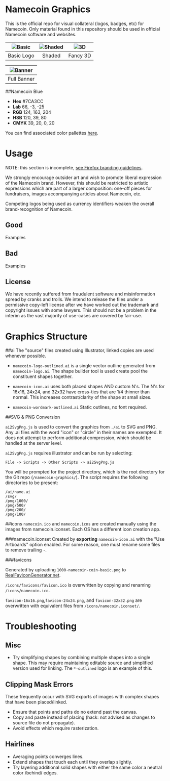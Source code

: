 Namecoin Graphics
=================
This is the official repo for visual collateral (logos, badges, etc) for Namecoin.  Only material found in this repository should be used in official Namecoin software and websites.

| ![Basic](https://raw.githubusercontent.com/indolering/namecoin-graphics/master/png/200/200-namecoin-logo-basic.png) | ![Shaded](https://raw.githubusercontent.com/indolering/namecoin-graphics/master/png/200/200-namecoin-logo-shaded.png) |      ![3D](https://raw.githubusercontent.com/indolering/namecoin-graphics/master/png/200/200-namecoin-logo-3d.png) |
| :--------: | :----: | :------: |
| Basic Logo | Shaded | Fancy 3D |

| ![Banner](https://raw.githubusercontent.com/indolering/namecoin-graphics/master/png/500/500-namecoin-logo+wordmark.png) | 
| :--------: |
| Full Banner |

##Namecoin Blue
* **Hex** \#7CA3CC
* **Lab** 66, -3, -25
* **RGB** 124, 163, 204
* **HSB** 120, 39, 80 
* **CMYK** 39, 20, 0, 20 

You can find associated color pallettes [here](http://paletton.com/#uid=13A0u0kdAIF3ZYj8SRJhWytlSsx).

Usage
=====

NOTE: this section is incomplete, [see Firefox branding guidelines](https://www.mozilla.org/en-US/styleguide/identity/firefox/branding/).

We strongly encourage outsider art and wish to promote liberal expression of the Namecoin brand.  However, this should be restricted to artistic expressions which are part of a larger composition: one-off pieces for fundraisers, images accompanying articles about Namecoin, etc.

Competing logos being used as currency identifiers weaken the overall brand-recognition of Namecoin.

## Good

Examples

## Bad

Examples

## License
We have recently suffered from fraudulent software and misinformation spread by cranks and trolls. We intend to release the files under a permissive copy-left license after we have worked out the trademark and copyright issues with some lawyers.  This should not be a problem in the interim as the vast majority of use-cases are covered by fair-use.

Graphics Structure
==================

##ai
The "source" files created using Illustrator, linked copies are used whenever possible.

* `namecoin-logo-outlined.ai` is a single vector outline generated from `namecoin-logo.ai`.  The shape builder tool is used create pool the constituent shapes together.

* `namecoin-icon.ai` uses both placed shapes AND custom N's.  The N's for 16x16, 24x24, and 32x32 have cross-ties that are 1/4 thinner than normal.  This increases contrast/clarity of the shape at small sizes. 

* `namecoin-wordmark-outlined.ai` Static outlines, no font required. 

##SVG & PNG Conversion

`ai2SvgPng.js` is used to convert the graphics from `./ai` to SVG and PNG.  Any .ai files with the word "icon" or "circle" in their names are exempted. It does not attempt to perform additional compression, which should be handled at the server level.

`ai2SvgPng.js` requires illustrator and can be run by selecting:

	File -> Scripts -> Other Scripts -> ai2SvgPng.js

You will be prompted for the project directory, which is the root directory for the Git repo (`/namecoin-graphics/`). The script requires the following directories to be present:

	/ai/name.ai
	/svg/
	/png/1000/
	/png/500/
	/png/200/
	/png/100/

##icons
`namecoin.ico` and `namecoin.icns` are created manually using the images from namecoin.iconset.  Each OS has a different icon creation app.

###namecoin.iconset
Created by **exporting** `namecoin-icon.ai` with the "Use Artboards" option enabled. For some reason, one must rename some files to remove trailing `-`.

###favicons

Generated by uploading `1000-namecoin-coin-basic.png` to [RealFaviconGenerator.net](http://realfavicongenerator.net). 

`/icons/favicons/favicon.ico` is overwritten by copying and renaming `/icons/namecoin.ico`.

`favicon-16x16.png`,`favicon-24x24.png`, and `favicon-32x32.png` are overwritten with equivalent files from `/icons/namecoin.iconset/`.


Troubleshooting
===============
## Misc
* Try simplifying shapes by combining multiple shapes into a single shape. This may require maintaining editable source and simplified version used for linking.  The `*-outlined` logo is an example of this.

## Clipping Mask Errors
These frequently occur with SVG exports of images with complex shapes that have been placed/linked.

* Ensure that points and paths do no extend past the canvas.
* Copy and paste instead of placing (hack: not advised as changes to source file do not propagate).
* Avoid effects which require rasterization.

## Hairlines
* Averaging points converges lines.
* Extend shapes that touch each until they overlap slightly.
* Try layering additional solid shapes with either the same color a neutral color /behind/ edges.


